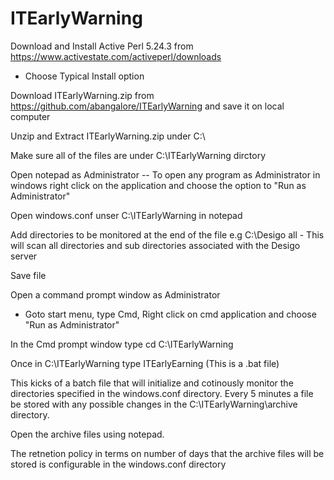 # ITEarlyWarning
Download and Install Active Perl 5.24.3 from https://www.activestate.com/activeperl/downloads     
  - Choose Typical Install option
  
Download ITEarlyWarning.zip from https://github.com/abangalore/ITEarlyWarning and save it on local computer

Unzip and Extract ITEarlyWarning.zip under C:\

Make sure all of the files are under C:\ITEarlyWarning dirctory

Open notepad as Administrator
   -- To open any program as Administrator in windows right click on the application and choose the option to "Run as Administrator"

Open windows.conf unser C:\ITEarlyWarning in notepad

Add directories to be monitored at the end of the file
    e.g C:\Desigo all - This will scan all directories and sub directories associated with the Desigo server
    
Save file

Open a command prompt window as Administrator
   - Goto start menu, type Cmd, Right click on cmd application and choose "Run as Administrator"
   
In the Cmd prompt window type cd C:\ITEarlyWarning

Once in C:\ITEarlyWarning  type ITEarlyEarning  (This is a .bat file)

This kicks of a batch file that will initialize and cotinously monitor the directories specified in the windows.conf directory. Every  5 minutes a file be stored with any possible changes in the C:\ITEarlyWarning\archive directory. 

Open the archive files using notepad.

The retnetion policy in terms on number of days that the archive files will be stored is configurable in the windows.conf directory
